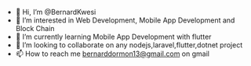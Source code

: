 <!--
<a href="https://app.daily.dev/Bernard"><img src="https://github.com/BernardKwesi/BernardKwesi/blob/main/devcard.svg" width="400" alt="Bernard's Dev Card"/></a>
-->

- 👋 Hi, I’m @BernardKwesi
- 👀 I’m interested in Web Development, Mobile App Development and Block Chain
- 🌱 I’m currently learning Mobile App Development with flutter 
- 💞️ I’m looking to collaborate on any nodejs,laravel,flutter,dotnet project
- 📫 How to reach me bernarddormon13@gmail.com on gmail

<!---
BernardKwesi/BernardKwesi is a ✨ special ✨ repository because its `README.md` (this file) appears on your GitHub profile.
You can click the Preview link to take a look at your changes.
--->

